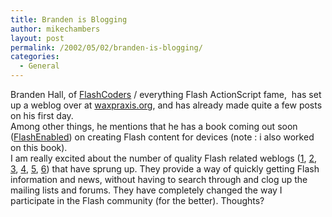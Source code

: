 ```yaml
---
title: Branden is Blogging
author: mikechambers
layout: post
permalink: /2002/05/02/branden-is-blogging/
categories:
  - General
---
```



Branden Hall, of [FlashCoders][1] / everything Flash ActionScript fame, &nbsp;has set up a weblog over at [waxpraxis.org][2], and has already made quite a few posts on his first day.  
Among other things, he mentions that he has a book coming out soon ([FlashEnabled][3]) on creating Flash content for devices (note : i also worked on this book).  
I am really excited about the number of quality Flash related weblogs ([1][4], [2][2], [3][5], [4][6], [5][7], [6][8]) that have sprung up.&nbsp;They provide a way of quickly getting Flash information and news, without having to search through and clog up the mailing lists and forums. They have completely changed the way I participate in the Flash community (for the better). Thoughts?

 [1]: http://chattyfig.figleaf.com
 [2]: http://www.waxpraxis.org
 [3]: http://www.flashenabled.com/
 [4]: http://www.flashblog.net/
 [5]: http://www.flashguru.co.uk/
 [6]: http://www.flazoom.com
 [7]: http://weblog.bergersen.net/
 [8]: http://www.bomber-studios.com/